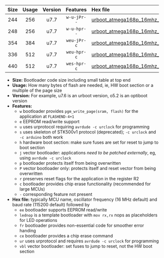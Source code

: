 |Size|Usage|Version|Features|Hex file|
|:-:|:-:|:-:|:-:|:--|
|244|256|u7.7|`w-u-jPr--`|[urboot_atmega168p_16mhz_1000000bps_lednop_ur_vbl.hex](https://raw.githubusercontent.com/stefanrueger/urboot.hex/main/mcus/atmega168p/fcpu_16mhz/1000000_bps/urboot_atmega168p_16mhz_1000000bps_lednop_ur_vbl.hex)|
|248|256|u7.7|`w-u-hpr--`|[urboot_atmega168p_16mhz_1000000bps_lednop_fr_ur.hex](https://raw.githubusercontent.com/stefanrueger/urboot.hex/main/mcus/atmega168p/fcpu_16mhz/1000000_bps/urboot_atmega168p_16mhz_1000000bps_lednop_fr_ur.hex)|
|354|384|u7.7|`weu-jPr-c`|[urboot_atmega168p_16mhz_1000000bps_ee_lednop_fr_ce_ur_vbl.hex](https://raw.githubusercontent.com/stefanrueger/urboot.hex/main/mcus/atmega168p/fcpu_16mhz/1000000_bps/urboot_atmega168p_16mhz_1000000bps_ee_lednop_fr_ce_ur_vbl.hex)|
|336|512|u7.7|`weu-hpr-c`|[urboot_atmega168p_16mhz_1000000bps_ee_lednop_fr_ce_ur.hex](https://raw.githubusercontent.com/stefanrueger/urboot.hex/main/mcus/atmega168p/fcpu_16mhz/1000000_bps/urboot_atmega168p_16mhz_1000000bps_ee_lednop_fr_ce_ur.hex)|
|440|512|u7.7|`wes-hpr-c`|[urboot_atmega168p_16mhz_1000000bps_ee_lednop_fr_ce.hex](https://raw.githubusercontent.com/stefanrueger/urboot.hex/main/mcus/atmega168p/fcpu_16mhz/1000000_bps/urboot_atmega168p_16mhz_1000000bps_ee_lednop_fr_ce.hex)|

- **Size:** Bootloader code size including small table at top end
- **Usage:** How many bytes of flash are needed, ie, HW boot section or a multiple of the page size
- **Version:** For example, u7.6 is an urboot version, o5.2 is an optiboot version
- **Features:**
  + `w` bootloader provides `pgm_write_page(sram, flash)` for the application at `FLASHEND-4+1`
  + `e` EEPROM read/write support
  + `u` uses urprotocol requiring `avrdude -c urclock` for programming
  + `s` uses skeleton of STK500v1 protocol (deprecated); `-c urclock` and `-c arduino` both work
  + `h` hardware boot section: make sure fuses are set for reset to jump to boot section
  + `j` vector bootloader: applications *need to be patched externally*, eg, using `avrdude -c urclock`
  + `p` bootloader protects itself from being overwritten
  + `P` vector bootloader only: protects itself and reset vector from being overwritten
  + `r` preserves reset flags for the application in the register R2
  + `c` bootloader provides chip erase functionality (recommended for large MCUs)
  + `-` corresponding feature not present
- **Hex file:** typically MCU name, oscillator frequency (16 MHz default) and baud rate (115200 default) followed by
  + `ee` bootloader supports EEPROM read/write
  + `lednop` is a template bootloader with `mov rx,rx` nops as placeholders for LED operations
  + `fr` bootloader provides non-essential code for smoother error handing
  + `ce` bootloader provides a chip erase command
  + `ur` uses urprotocol and requires `avrdude -c urclock` for programming
  + `vbl` vector bootloader: set fuses to jump to reset, not the HW boot section
